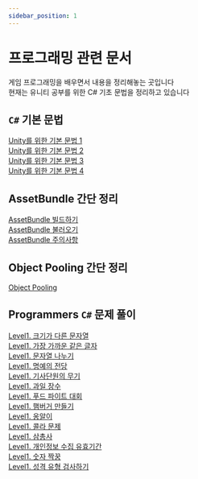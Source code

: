 ```yaml
---
sidebar_position: 1
---
```


# 프로그래밍 관련 문서

게임 프로그래밍을 배우면서 내용을 정리해놓는 곳입니다<br />
현재는 유니티 공부를 위한 C# 기초 문법을 정리하고 있습니다

## ``C#`` 기본 문법
[Unity를 위한 기본 문법 1](Unity/Unity_Basic_1)<br />
[Unity를 위한 기본 문법 2](Unity/Unity_Basic_2)<br />
[Unity를 위한 기본 문법 3](Unity/Unity_Basic_3)<br />
[Unity를 위한 기본 문법 4](Unity/Unity_Basic_4)<br />

## AssetBundle 간단 정리
[AssetBundle 빌드하기](Unity/AssetBundle_1)<br />
[AssetBundle 불러오기](Unity/AssetBundle_2)<br />
[AssetBundle 주의사항](Unity/AssetBundle_3)<br />

## Object Pooling 간단 정리
[Object Pooling](Unity/ObjectPooling_1.md)<br />

## Programmers ``C#`` 문제 풀이
[Level1. 크기가 다른 문자열](Programmers/Level%201/lv1_%ED%81%AC%EA%B8%B0%EA%B0%80%20%EB%8B%A4%EB%A5%B8%20%EB%AC%B8%EC%9E%90%EC%97%B4.md)<br />
[Level1. 가장 가까운 같은 글자](Programmers/Level%201/lv1_%EA%B0%80%EC%9E%A5%20%EA%B0%80%EA%B9%8C%EC%9A%B4%20%EA%B0%99%EC%9D%80%20%EA%B8%80%EC%9E%90.md)<br />
[Level1. 문자열 나누기](Programmers/Level%201/lv1_%EB%AC%B8%EC%9E%90%EC%97%B4%20%EB%82%98%EB%88%84%EA%B8%B0.md)<br />
[Level1. 명예의 전당](Programmers/Level%201/lv1_%EB%AA%85%EC%98%88%EC%9D%98%20%EC%A0%84%EB%8B%B9.md)<br />
[Level1. 기사단원의 무기](Programmers/Level%201/lv1_%EA%B8%B0%EC%82%AC%EB%8B%A8%EC%9B%90%EC%9D%98%20%EB%AC%B4%EA%B8%B0.md)<br />
[Level1. 과일 장수](Programmers/Level%201/lv1_%EA%B3%BC%EC%9D%BC%20%EC%9E%A5%EC%88%98.md)<br />
[Level1. 푸드 파이트 대회](Programmers/Level%201/lv1_%ED%91%B8%EB%93%9C%20%ED%8C%8C%EC%9D%B4%ED%8A%B8%20%EB%8C%80%ED%9A%8C.md)<br />
[Level1. 햄버거 만들기](Programmers/Level%201/lv1_%ED%96%84%EB%B2%84%EA%B1%B0%20%EB%A7%8C%EB%93%A4%EA%B8%B0.md)<br />
[Level1. 옹알이](Programmers/Level%201/lv1_%EC%98%B9%EC%95%8C%EC%9D%B4.md)<br />
[Level1. 콜라 문제](Programmers/Level%201/lv1_%EC%BD%9C%EB%9D%BC%20%EB%AC%B8%EC%A0%9C.md)<br />
[Level1. 삼총사](Programmers/Level%201/lv1_%EC%82%BC%EC%B4%9D%EC%82%AC.md)<br />
[Level1. 개인정보 수집 유효기간](Programmers/Level%201/lv1_%EA%B0%9C%EC%9D%B8%EC%A0%95%EB%B3%B4%20%EC%88%98%EC%A7%91%20%EC%9C%A0%ED%9A%A8%EA%B8%B0%EA%B0%84.md)<br />
[Level1. 숫자 짝꿍](Programmers/Level%201/lv1_%EC%88%AB%EC%9E%90%20%EC%A7%9D%EA%BF%8D.md)<br />
[Level1. 성격 유형 검사하기](Programmers/Level%201/lv1_%EC%84%B1%EA%B2%A9%20%EC%9C%A0%ED%98%95%20%EA%B2%80%EC%82%AC%ED%95%98%EA%B8%B0.md)<br />